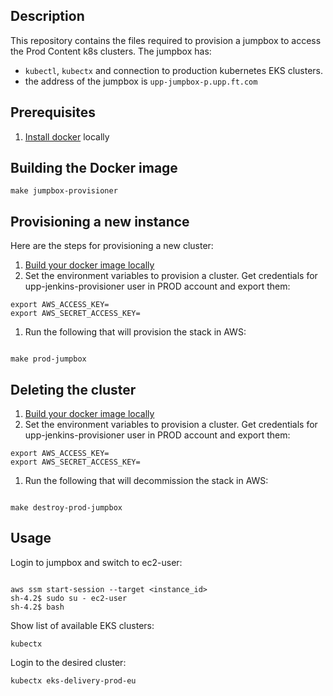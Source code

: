 ## Description
This repository contains the files required to provision a jumpbox to access the Prod Content k8s clusters. The jumpbox has:
* `kubectl`, `kubectx` and connection to production kubernetes EKS clusters.
* the address of the jumpbox is `upp-jumpbox-p.upp.ft.com`

## Prerequisites
1. [Install docker](https://docs.docker.com/engine/installation/) locally

## Building the Docker image

```
make jumpbox-provisioner
```

##  Provisioning a new instance

Here are the steps for provisioning a new cluster:

1. [Build your docker image locally](#building-the-docker-image)
1. Set the environment variables to provision a cluster. Get credentials for upp-jenkins-provisioner user in PROD account and export them:
```
export AWS_ACCESS_KEY=
export AWS_SECRET_ACCESS_KEY=
```

1. Run the following that will provision the stack in AWS:

```

make prod-jumpbox

```

## Deleting the cluster

1. [Build your docker image locally](#building-the-docker-image)
1. Set the environment variables to provision a cluster. Get credentials for upp-jenkins-provisioner user in PROD account and export them:

```
export AWS_ACCESS_KEY=
export AWS_SECRET_ACCESS_KEY=
```

1. Run the following that will decommission the stack in AWS:

```

make destroy-prod-jumpbox

```

## Usage

Login to jumpbox and switch to ec2-user:

```

aws ssm start-session --target <instance_id>
sh-4.2$ sudo su - ec2-user
sh-4.2$ bash

```

Show list of available EKS clusters:

```
kubectx

```

Login to the desired cluster:

```
kubectx eks-delivery-prod-eu

```

